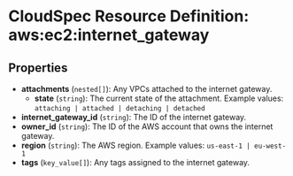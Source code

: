 # CloudSpec Resource Definition: aws:ec2:internet_gateway


## Properties

* **attachments**
(`nested[]`):
Any VPCs attached to the internet gateway.
    * **state**
(`string`):
The current state of the attachment.
Example values: `attaching | attached | detaching | detached`
* **internet_gateway_id**
(`string`):
The ID of the internet gateway.
* **owner_id**
(`string`):
The ID of the AWS account that owns the internet gateway.
* **region**
(`string`):
The AWS region.
Example values: `us-east-1 | eu-west-1`
* **tags**
(`key_value[]`):
Any tags assigned to the internet gateway.

